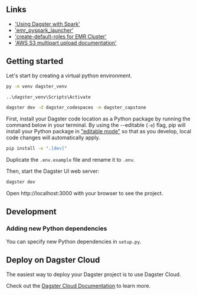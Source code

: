 

## Links
- ['Using Dagster with Spark'](https://docs.dagster.io/integrations/spark#asset-accepts-and-produces-dataframes-or-rdds)
- ['emr_pyspark_launcher'](https://github.com/dagster-io/dagster/blob/master/python_modules/libraries/dagster-aws/dagster_aws/emr/pyspark_step_launcher.py)
- ['create-default-roles for EMR Cluster'](https://docs.aws.amazon.com/cli/latest/reference/emr/create-default-roles.html#create-default-roles)
- ['AWS S3 multipart upload documentation'](https://docs.aws.amazon.com/AmazonS3/latest/userguide/mpuoverview.html#sdksupportformpu)




## Getting started

Let's start by creating a virtual python environment. 

```bash
py -m venv dagster_venv
```

```bash
..\dagster_venv\Scripts\Activate

dagster dev -d dagster_codespaces -m dagster_capstone
```

First, install your Dagster code location as a Python package by running the command below in your terminal. By using the --editable (`-e`) flag, pip will install your Python package in ["editable mode"](https://pip.pypa.io/en/latest/topics/local-project-installs/#editable-installs) so that as you develop, local code changes will automatically apply.

```bash
pip install -e ".[dev]"
```

Duplicate the `.env.example` file and rename it to `.env`.

Then, start the Dagster UI web server:

```bash
dagster dev
```

Open http://localhost:3000 with your browser to see the project.

## Development

### Adding new Python dependencies

You can specify new Python dependencies in `setup.py`.

## Deploy on Dagster Cloud

The easiest way to deploy your Dagster project is to use Dagster Cloud.

Check out the [Dagster Cloud Documentation](https://docs.dagster.cloud) to learn more.
